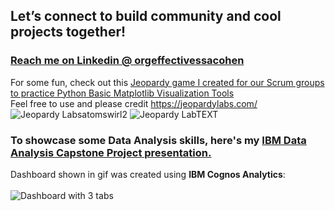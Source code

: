 ## Let’s connect to build community and cool projects together!
### [Reach me on Linkedin @ orgeffectivessacohen](https://www.linkedin.com/in/orgeffectivenessacohen/) <br />
For some fun, check out this [Jeopardy game I created for our Scrum groups to practice Python Basic Matplotlib Visualization Tools](https://rb.gy/ayfb78) <br />
Feel free to use and please credit https://jeopardylabs.com/ 
![Jeopardy Labsatomswirl2](https://github.com/acohenaac/AAC-Public/assets/130612256/70991c64-ac74-4c5e-b74b-8377ecdd0981) ![Jeopardy LabTEXT](https://github.com/acohenaac/AAC-Public/assets/130612256/27edbcbe-077c-4bdc-af38-7a7e74720793)


### To showcase some Data Analysis skills, here's my [**IBM Data Analysis Capstone Project** presentation.](https://github.com/acohenaac/AAC-Public/blob/main/AAC-capstone-story-Nov26-2023.pdf) <br />
Dashboard shown in gif was created using **IBM Cognos Analytics**: <br />
<br />
![Dashboard with 3 tabs](https://github.com/acohenaac/AAC-Public/assets/130612256/af4b3190-ded3-417d-a9a8-a6bad872ba7a)

